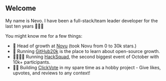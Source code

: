 ## Welcome

My name is Nevo. I have been a full-stack/team leader developer for the last ten years 🙇🏻‍♂️

You might know me for a few things:
 
- 📳 Head of growth at [Novu](https://github.com/novuhq/novu/) (took Novu from 0 to 30k stars.)
- 📰 Running [GitHub20k](https://www.github20k.com/) is the place to learn about open-source growth.
- 👩‍👩‍👧‍👦 Running [HackSquad](https://hacksquad.dev/), the second biggest event of October with 10k+ participants.
- 👍🏻 Building [ClickVote](https://clickvote.dev/) in my spare time as a hobby project - Give likes, upvotes, and reviews to any context!

